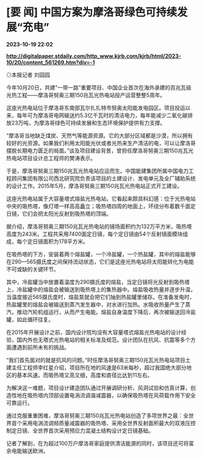 # [要 闻] 中国方案为摩洛哥绿色可持续发展“充电”

**2023-10-19 22:02**

**http://digitalpaper.stdaily.com/http_www.kjrb.com/kjrb/html/2023-10/20/content_561269.htm?div=-1**

 ◎本报记者 刘园园

 今年10月20日，共建“一带一路”重要项目、中国企业首次在海外承建的百兆瓦级光热工程——摩洛哥努奥三期150兆瓦光热电站投产运营整整5周年。

 这座光热电站位于摩洛哥东南部瓦尔扎扎特市努奥太阳能发电园区。项目投运以来，每年可为摩洛哥电网输送约5.3亿千瓦时的清洁电力，每年能减少二氧化碳排放23万吨，为摩洛哥绿色可持续发展和生态环境保护提供有力支撑。

 “摩洛哥当地缺乏煤炭、天然气等能源资源。它的大部分区域都是沙漠，所以拥有较好的光资源。如果我们利用太阳能光伏或者光热来生产清洁的电，可以让摩洛哥摆脱长期电力匮乏的局面。”谈及项目建设背景，曾担任摩洛哥努奥三期150兆瓦光热电站项目设计总工程师的樊涛表示。

 于是，摩洛哥努奥三期150兆瓦光热电站应运而生。中国能建集团所属中国电力工程顾问集团有限公司西北研究院负责该项目的土建设计、发电单元及全厂辅助系统的设计工作。2015年5月，摩洛哥努奥三期150兆瓦光热电站正式开工建设。

 这座光热电站属于大容量塔式熔盐光热电站。它看起来颇具科幻感：位于光热电站中央的吸热塔，像灯塔一样高高矗立；吸热塔四周的地面上，环绕分布着数千面定日镜，它们会把太阳光反射到吸热塔的顶端。

 据介绍，摩洛哥努奥三期150兆瓦光热电站的镜场面积约为132万平方米，吸热塔高度为243米。工程共采用7400面定日镜，每个定日镜由54个反射镜面模块组成，每个定日镜面积为178平方米。

 在吸热塔的下方，安装着两个熔盐罐，一个冷盐罐，一个热盐罐，其中的熔盐能够在290—565摄氏度之间保持流动状态，它们是这座光热电站将太阳能转化为电能不可或缺的关键环节。

 其中，冷盐罐当中放置着温度为290摄氏度的熔盐，当定日镜将光反射到吸热塔上，冷盐罐中的熔盐会被输送到吸热塔上的集热器中。熔盐吸收热量并逐步升温，当温度接近565摄氏度时，熔盐泵就会把它们抽到热盐罐里储存。在准备发电时，热盐罐里的熔盐会被输送到蒸汽发生器中，对水进行加热。水吸收热量产生了蒸汽，推动汽轮机组运行，从而产生电能。熔盐自身温度下降后，再次被输送回冷盐罐，如此循环往复。

 在2015年开展设计之前，国内设计院均没有大容量塔式熔盐光热电站的设计经验，国内外也无塔式光热电站的相关标准及规范。设计团队在抗风、抗震等多个方面遭遇到前所未有的挑战。

 “我们首先面对的就是抗风的问题。”时任摩洛哥努奥三期150兆瓦光热电站项目土建主任工程师李红星介绍，项目所在地的风速是63米每秒，超过我国绝大部分地区的基本风速。而吸热塔又高又细，高度和直径比达到11左右。

 为解决这一难题，项目设计建造团队通过开展调研分析、风洞试验和仿真计算，创造性地在吸热塔内顶部设置电涡流调谐减震器，以确保吸热塔在风荷载作用下安全可靠运行。

 通过克服重重困难，摩洛哥努奥三期150兆瓦光热电站创造了多项世界之最：全世界首个采用电涡流调频质量减震器的吸热塔、采用全世界反射面积最大的双液压控制定日镜、全世界首次采用预应力混凝土结构设计定日镜基础。

 记者了解到，在为超过100万户摩洛哥家庭提供清洁能源的同时，该项目还可将富余电能输送欧洲。